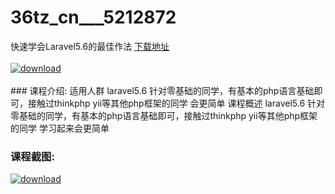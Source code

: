 # 36tz_cn___5212872
快速学会Laravel5.6的最佳作法
[下载地址](http://www.36tz.cn/article/5212872 "下载地址")
<br/></br>[![download](http://36tz.cn/muke_img/2020_05_2-42-300x169.png "下载地址")](http://www.36tz.cn/article/5212872 "下载地址")
<br/></br>### 课程介绍:
适用人群
laravel5.6 针对零基础的同学，有基本的php语言基础即可，接触过thinkphp yii等其他php框架的同学 会更简单
课程概述
laravel5.6 针对零基础的同学，有基本的php语言基础即可，接触过thinkphp yii等其他php框架的同学 学习起来会更简单

### 课程截图:
[![download](http://36tz.cn/muke_img/2020_05_1-45.png "下载地址")](http://www.36tz.cn/article/5212872 "下载地址")
